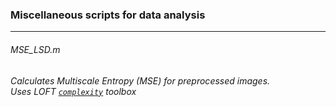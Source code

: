 ### Miscellaneous scripts for data analysis
___
###### MSE_LSD.m
_Calculates Multiscale Entropy (MSE) for preprocessed images._ <br />
_Uses  LOFT [`complexity`](http://loft-lab.org/index-5-2.html) toolbox_ <br />

